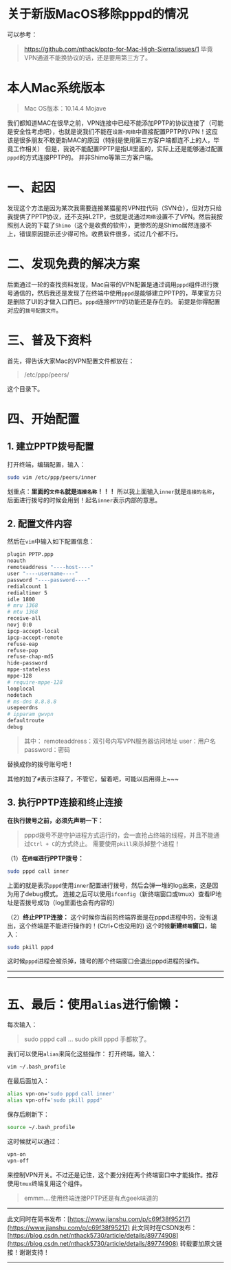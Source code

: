 # 关于新版MacOS移除pppd的情况
可以参考：
> https://github.com/nthack/pptp-for-Mac-High-Sierra/issues/1
毕竟VPN通道不能换协议的话，还是要用第三方了。


# 本人Mac系统版本
> Mac OS版本：10.14.4 Mojave

我们都知道MAC在很早之前，VPN连接中已经不能添加PPTP的协议连接了（可能是安全性考虑吧），也就是说我们不能在`设置`-`网络`中直接配置PPTP的VPN！这应该是很多朋友不敢更新MAC的原因（特别是使用第三方客户端都连不上的人，毕竟工作相关）
但是，我说不能配置PPTP是指UI里面的，实际上还是能够通过配置`pppd`的方式连接PPTP的。
并非Shimo等第三方客户端。


# 一、起因
发现这个方法是因为某次我需要连接某猫星的VPN拉代码（SVN仓），但对方只给我提供了PPTP协议，还不支持L2TP，也就是说通过`网络`设置不了VPN。然后我按照别人说的下载了`Shimo`（这个是收费的软件），更惨烈的是Shimo居然连接不上，错误原因提示还少得可怜。收费软件很多，试过几个都不行。

# 二、发现免费的解决方案
后面通过一轮的查找资料发现，Mac自带的VPN配置是通过调用`pppd`组件进行拨号通信的，然后我还是发现了在终端中使用`pppd`是能够建立PPTP的，苹果官方只是删除了UI的才做入口而已。`pppd`连接`PPTP`的功能还是存在的。
前提是你得配置对应的`拨号配置文件`。


# 三、普及下资料
首先，得告诉大家Mac的VPN配置文件都放在：
> /etc/ppp/peers/

这个目录下。


# 四、开始配置
## 1. 建立PPTP拨号配置
打开终端，编辑配置，输入：
```bash
sudo vim /etc/ppp/peers/inner
```
划重点：**里面的`文件名`就是`连接名称`！！！**
所以我上面输入`inner`就是`连接的名称`，后面进行拨号的时候会用到！起名`inner`表示内部的意思。



## 2. 配置文件内容
然后在`vim`中输入如下配置信息：
```bash
plugin PPTP.ppp
noauth
remoteaddress "----host----"
user "----username----"
password "----password----"
redialcount 1
redialtimer 5
idle 1800
# mru 1368
# mtu 1368
receive-all
novj 0:0
ipcp-accept-local
ipcp-accept-remote
refuse-eap
refuse-pap
refuse-chap-md5
hide-password
mppe-stateless
mppe-128
# require-mppe-128
looplocal
nodetach
# ms-dns 8.8.8.8
usepeerdns
# ipparam gwvpn
defaultroute
debug
```

> 其中：
> remoteaddress：双引号内写VPN服务器访问地址
> user：用户名
> password：密码

替换成你的拨号账号吧！

其他的加了`#`表示注释了，不管它，留着吧，可能以后用得上~~~



## 3. 执行PPTP连接和终止连接
**在执行拨号之前，必须先声明一下：**
> pppd拨号不是守护进程方式运行的，会一直抢占终端的线程，并且不能通过`Ctrl + C`的方式终止。
> 需要使用`pkill`来杀掉整个进程！

（1）**在`终端`进行PPTP拨号：**
```bash
sudo pppd call inner
```
上面的就是表示`pppd`使用`inner`配置进行拨号，然后会弹一堆的log出来，这是因为用了debug模式。
连接之后可以使用`ifconfig`（新终端窗口或tmux）查看IP地址是否拨号成功（log里面也会有内容的）

（2）**终止PPTP连接：**
这个时候你当前的终端界面是在pppd进程中的，没有退出，这个终端是不能进行操作的！(Ctrl+C也没用的)
这个时候**新建`终端`窗口**，输入：
```bash
sudo pkill pppd
```

这时候`pppd`进程会被杀掉，拨号的那个终端窗口会退出pppd进程的操作。

***
***

# 五、最后：使用`alias`进行偷懒：
每次输入：
> sudo pppd call ...
> sudo pkill pppd
手都软了。

我们可以使用`alias`来简化这些操作：
打开终端，输入：
```bash
vim ~/.bash_profile
```

在最后面加入：
```bash
alias vpn-on='sudo pppd call inner'
alias vpn-off='sudo pkill pppd'
```
保存后刷新下：
```bash
source ~/.bash_profile
```

这时候就可以通过：
```bash
vpn-on
vpn-off
```
来控制VPN开关。不过还是记住，这个要分别在两个终端窗口中才能操作。推荐使用`tmux`终端复用这个组件。

> emmm....使用终端连接PPTP还是有点geek味道的

***

此文同时在简书发布：[https://www.jianshu.com/p/c69f38f95217](https://www.jianshu.com/p/c69f38f95217)
此文同时在CSDN发布：[https://blog.csdn.net/nthack5730/article/details/89774908](https://blog.csdn.net/nthack5730/article/details/89774908)
转载要加原文链接！谢谢支持！

***
